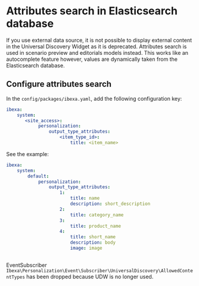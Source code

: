 # Attributes search in Elasticsearch database

If you use external data source, it is not possible to display external content in the Universal Discovery Widget as it is deprecated. Attributes search is used in scenario preview and editorials models instead.
This works like an autocomplete feature however, values are dynamically taken from the Elasticsearch database.

## Configure attributes search

In the `config/packages/ibexa.yaml`, add the following configuration key:

```yaml
ibexa:
    system:
       <site_access>:
            personalization:
                output_type_attributes:
                    <item_type_id>:
                        title: <item_name>                        
```


See the example:

```yaml
ibexa:
    system:
        default:
            personalization:
                output_type_attributes:
                    1:
                        title: name
                        description: short_description
                    2:
                        title: category_name
                    3:
                        title: product_name
                    4:
                        title: short_name
                        description: body
                        image: image
                        
```

EventSubscriber `Ibexa\Personalization\Event\Subscriber\UniversalDiscovery\AllowedContentTypes` has been dropped because UDW is no longer used.